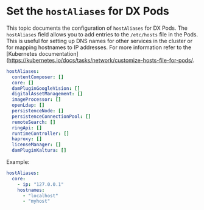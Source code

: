 # Set the `hostAliases` for DX Pods

This topic documents the configuration of `hostAliases` for DX Pods. The `hostAliases` field allows you to add entries to the `/etc/hosts` file in the Pods. This is useful for setting up DNS names for other services in the cluster or for mapping hostnames to IP addresses.
For more information refer to the [Kubernetes documentation](https://kubernetes.io/docs/tasks/network/customize-hosts-file-for-pods/.

```yaml
hostAliases:
  contentComposer: []
  core: []
  damPluginGoogleVision: []
  digitalAssetManagement: []
  imageProcessor: []
  openLdap: []
  persistenceNode: []
  persistenceConnectionPool: []
  remoteSearch: []
  ringApi: []
  runtimeController: []
  haproxy: []
  licenseManager: []
  damPluginKaltura: []
```

Example:

```yaml
hostAliases:
  core:
    - ip: "127.0.0.1"
    hostnames:
      - "localhost"
      - "myhost"
```
